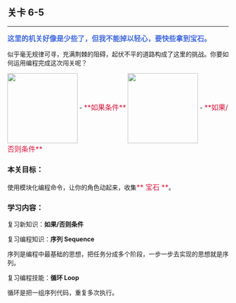 ## 关卡 6-5

------
<font color=#4169E1 size=3>**这里的机关好像是少些了，但我不能掉以轻心，要快些拿到宝石。**</font>

似乎毫无规律可寻，充满荆棘的阻碍，起伏不平的道路构成了这里的挑战。你要如何运用编程完成这次闯关呢？

<img src="./scene/image/if.png" width = "160" alt="" align=center /> 
 - <font color=#DC143C size=3>**如果条件**</font>

<img src="./scene/image/if_else.png" width = "160" alt="" align=center /> 
 - <font color=#DC143C size=3>**如果/否则条件**</font>

### 本关目标：
使用模块化编程命令，让你的角色动起来，收集<font color=#DC143C size=3>** 宝石 **</font>。

### 学习内容：
复习新知识：**如果/否则条件**

复习编程知识：**序列 Sequence**

序列是编程中最基础的思想，把任务分成多个阶段，一步一步去实现的思想就是序列。

复习编程技能：**循环 Loop**

循环是把一组序列代码，重复多次执行。
